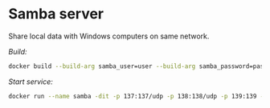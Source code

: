 # Samba server


Share local data with Windows computers on same network.

*Build:*

```bash
docker build --build-arg samba_user=user --build-arg samba_password=password . -t samba
```

*Start service:*

```bash
docker run --name samba -dit -p 137:137/udp -p 138:138/udp -p 139:139 -p 445:445 -v /host/folder:/shared samba
```
